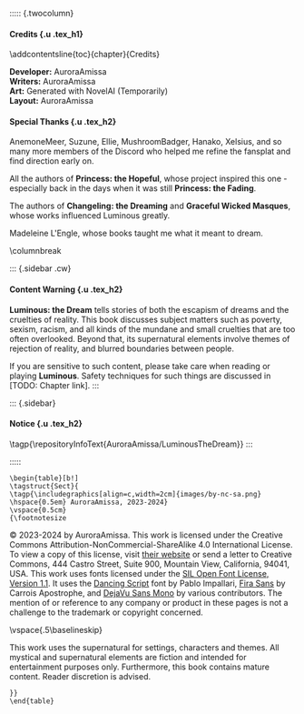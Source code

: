 ::::: {.twocolumn}

#### Credits {.u .tex_h1}

\addcontentsline{toc}{chapter}{Credits}

**Developer:** AuroraAmissa  
**Writers:** AuroraAmissa  
**Art:** Generated with NovelAI (Temporarily)  
**Layout:** AuroraAmissa

#### Special Thanks {.u .tex_h2}

AnemoneMeer, Suzune, Ellie, MushroomBadger, Hanako, Xelsius, and so many more members of the Discord who helped me refine the fansplat and find direction early on.

All the authors of **Princess: the Hopeful**, whose project inspired this one - especially back in the days when it was still **Princess: the Fading**.

The authors of **Changeling: the Dreaming** and **Graceful Wicked Masques**, whose works influenced Luminous greatly.

Madeleine L'Engle, whose books taught me what it meant to dream.

\columnbreak

::: {.sidebar .cw}
#### Content Warning {.u .tex_h2}

**Luminous: the Dream** tells stories of both the escapism of dreams and the cruelties of reality. This book discusses subject matters such as poverty, sexism, racism, and all kinds of the mundane and small cruelties that are too often overlooked. Beyond that, its supernatural elements involve themes of rejection of reality, and blurred boundaries between people.

If you are sensitive to such content, please take care when reading or playing **Luminous**. Safety techniques for such things are discussed in [TODO: Chapter link].
:::

::: {.sidebar}
#### Notice {.u .tex_h2}

\tagp{\repositoryInfoText{AuroraAmissa/LuminousTheDream}}
:::

:::::

```{=latex}
\begin{table}[b!]
\tagstruct{Sect}{
\tagp{\includegraphics[align=c,width=2cm]{images/by-nc-sa.png} \hspace{0.5em} AuroraAmissa, 2023-2024}
\vspace{0.5cm}
{\footnotesize
```

© 2023-2024 by AuroraAmissa. This work is licensed under the Creative Commons Attribution-NonCommercial-ShareAlike 4.0 International License. To view a copy of this license, visit [their website](https://creativecommons.org/licenses/by-nc-sa/4.0/) or send a letter to Creative Commons, 444 Castro Street, Suite 900, Mountain View, California, 94041, USA. This work uses fonts licensed under the [SIL Open Font License, Version 1.1](https://scripts.sil.org/cms/scripts/page.php?site_id=nrsi&id=OFL). It uses the [Dancing Script](https://github.com/impallari/DancingScript) font by Pablo Impallari, [Fira Sans](https://github.com/mozilla/Fira) by Carrois Apostrophe, and [DejaVu Sans Mono](https://dejavu-fonts.github.io/) by various contributors. The mention of or reference to any company or product in these pages is not a challenge to the trademark or copyright concerned.

\vspace{.5\baselineskip}

This work uses the supernatural for settings, characters and themes. All mystical and supernatural elements are fiction and intended for entertainment purposes only. Furthermore, this book contains mature content. Reader discretion is advised.

```{=latex}
}}
\end{table}
```
